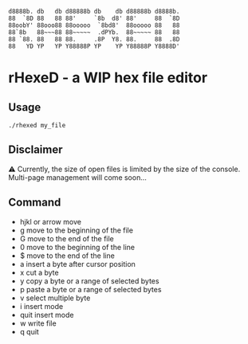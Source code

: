 ```
d8888b. db   db d88888b db    db d88888b d8888b.
88  `8D 88   88 88'     `8b  d8' 88'     88  `8D
88oobY' 88ooo88 88ooooo  `8bd8'  88ooooo 88   88
88`8b   88~~~88 88~~~~~  .dPYb.  88~~~~~ 88   88
88 `88. 88   88 88.     .8P  Y8. 88.     88  .8D
88   YD YP   YP Y88888P YP    YP Y88888P Y8888D'
```


# rHexeD - a WIP hex file editor

## Usage
```
./rhexed my_file
```

## Disclaimer
:warning: Currently, the size of open files is limited by the size of the console. Multi-page management will come soon...


## Command
- hjkl or arrow     move 
- g                 move to the beginning of the file
- G                 move to the end of the file
- 0                 move to the beginning of the line
- $                 move to the end of the line
- a                 insert a byte after cursor position
- x                 cut a byte
- y                 copy a byte or a range of selected bytes
- p                 paste a byte or a range of selected bytes
- v                 select multiple byte
- i                 insert mode
- <ESC>             quit insert mode
- w                 write file
- q                 quit
